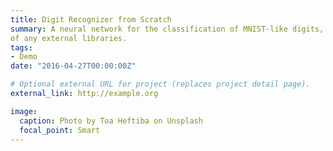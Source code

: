 ```yaml
---
title: Digit Recognizer from Scratch
summary: A neural network for the classification of MNIST-like digits, built from scratch using Python and without the use
of any external libraries.
tags:
- Demo
date: "2016-04-27T00:00:00Z"

# Optional external URL for project (replaces project detail page).
external_link: http://example.org

image:
  caption: Photo by Toa Heftiba on Unsplash
  focal_point: Smart
---
```

